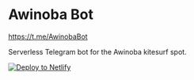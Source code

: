 # Awinoba Bot

https://t.me/AwinobaBot

Serverless Telegram bot for the Awinoba kitesurf spot.

[![Deploy to Netlify](https://www.netlify.com/img/deploy/button.svg)](https://app.netlify.com/start/deploy?repository=https://github.com/tanoabeleyra/awinoba-bot-serverless)
